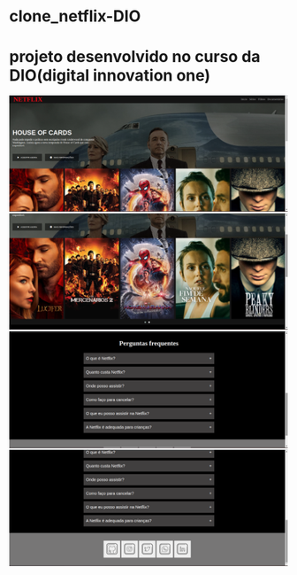 # clone_netflix-DIO
# projeto desenvolvido no curso da DIO(digital innovation one)

![Alt text](img/telas/01.png?raw=true "Title1")
![Alt text](img/telas/02.png?raw=true "Title2")
![Alt text](img/telas/03.png?raw=true "Title3")
![Alt text](img/telas/04.png?raw=true "Title4")

